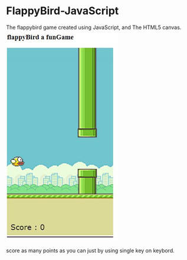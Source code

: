 # FlappyBird-JavaScript

The flappybird game created using JavaScript, and The HTML5 canvas.
![game view](flappybirds.JPG)

score as many points as you can just by using single key on keybord.
